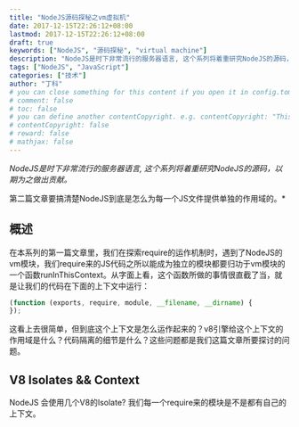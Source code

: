 ```yaml
---
title: "NodeJS源码探秘之vm虚拟机"
date: 2017-12-15T22:26:12+08:00
lastmod: 2017-12-15T22:26:12+08:00
draft: true
keywords: ["NodeJS", "源码探秘", "virtual machine"]
description: "NodeJS是时下非常流行的服务器语言, 这个系列将着重研究NodeJS的源码，以期为之做出贡献。第二篇文章要搞清楚NodeJS到底是怎么为每一个JS文件提供单独的作用域的。"
tags: ["NodeJS", "JavaScript"]
categories: ["技术"]
author: "丁科"
# you can close something for this content if you open it in config.toml.
# comment: false
# toc: false
# you can define another contentCopyright. e.g. contentCopyright: "This is an another copyright."
# contentCopyright: false
# reward: false
# mathjax: false
---
```


*NodeJS是时下非常流行的服务器语言, 这个系列将着重研究NodeJS的源码，以期为之做出贡献。*

第二篇文章要搞清楚NodeJS到底是怎么为每一个JS文件提供单独的作用域的。*

<!--more-->

## 概述

在本系列的第一篇文章里，我们在探索require的运作机制时，遇到了NodeJS的vm模块，我们require来的JS代码之所以能成为独立的模块都要归功于vm模块的一个函数runInThisContext。从字面上看，这个函数所做的事情很直截了当，就是让我们的代码在下面的上下文中运行：
``` JavaScript
(function (exports, require, module, __filename, __dirname) {
});
```
这看上去很简单，但到底这个上下文是怎么运作起来的？v8引擎给这个上下文的作用域是什么？代码隔离的细节是什么？这些问题都是我们这篇文章所要探讨的问题。

## V8 Isolates && Context

NodeJS 会使用几个V8的Isolate? 我们每一个require来的模块是不是都有自己的上下文。

